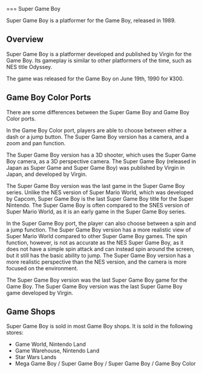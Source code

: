 
===
 Super Game Boy

Super Game Boy is a platformer for the Game Boy, released in 1989.

## Overview

Super Game Boy is a platformer developed and published by Virgin for the Game Boy. Its gameplay is similar to other platformers of the time, such as NES title Odyssey.

The game was released for the Game Boy on June 19th, 1990 for ¥300.

## Game Boy Color Ports

There are some differences between the Super Game Boy and Game Boy Color ports.

In the Game Boy Color port, players are able to choose between either a dash or a jump button. The Super Game Boy version has a camera, and a zoom and pan function.

The Super Game Boy version has a 3D shooter, which uses the Super Game Boy camera, as a 3D perspective camera. The Super Game Boy (released in Japan as Super Game and Super Game Boy) was published by Virgin in Japan, and developed by Virgin.

The Super Game Boy version was the last game in the Super Game Boy series. Unlike the NES version of Super Mario World, which was developed by Capcom, Super Game Boy is the last Super Game Boy title for the Super Nintendo. The Super Game Boy is often compared to the SNES version of Super Mario World, as it is an early game in the Super Game Boy series.

In the Super Game Boy port, the player can also choose between a spin and a jump function. The Super Game Boy version has a more realistic view of Super Mario World compared to other Super Game Boy games. The spin function, however, is not as accurate as the NES Super Game Boy, as it does not have a simple spin attack and can instead spin around the screen, but it still has the basic ability to jump. The Super Game Boy version has a more realistic perspective than the NES version, and the camera is more focused on the environment.

The Super Game Boy version was the last Super Game Boy game for the Game Boy. The Super Game Boy version was the last Super Game Boy game developed by Virgin.

## Game Shops

Super Game Boy is sold in most Game Boy shops. It is sold in the following stores:

*   Game World, Nintendo Land
*   Game Warehouse, Nintendo Land
*   Star Wars Lands
*   Mega Game Boy / Super Game Boy / Super Game Boy / Game Boy Color

